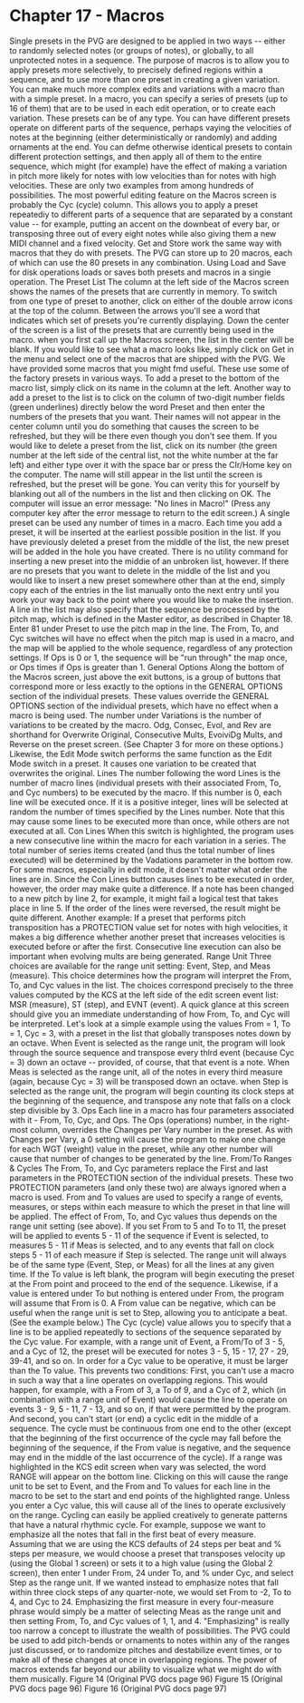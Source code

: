 # Chapter 17 - Macros

Single presets in the PVG are designed to be applied in two ways -- either to randomly selected notes (or groups of notes), or globally, to all unprotected notes in a sequence. The purpose of macros is to allow you to apply presets more selectively, to precisely defined regions within a sequence, and to use more than one preset in creating a given variation. You can make much more complex edits and variations with a macro than with a simple preset. In a macro, you can specify a series of presets (up to 16 of them) that are to be used in each edit operation, or to create each variation. These presets can be of any type. You can have different presets operate on different parts of the sequence, perhaps vaying the velocities of notes at the beginning (either deterministically or randomly) and adding ornaments at the end. You can defme otherwise identical presets to contain different protection settings, and then apply all of them to the entire sequence, which might (for example) have the effect of making a variation in pitch more likely for notes with low velocities than for notes with high velocities. These are only two examples from among hundreds of possibilities. The most powerful editing feature on the Macros screen is probably the Cyc (cycle) column. This allows you to apply a preset repeatediy to different parts of a sequence that are separated by a constant value -- for example, putting an accent on the downbeat of every bar, or transposing three out of every eight notes while also giving them a new MIDI channel and a fixed velocity. Get and Store work the same way with macros that they do with presets. The PVG can store up to 20 macros, each of which can use the 80 presets in any combination. Using Load and Save for disk operations loads or saves both presets and macros in a singie operation. The Preset List The column at the left side of the Macros screen shows the names of the presets that are currently in memory. To switch from one type of preset to another, click on either of the double arrow icons at the top of the column. Between the arrows you'll see a word that indicates which set of presets you're currently displaying. Down the center of the screen is a list of the presets that are currently being used in the macro. when you first call up the Macros screen, the list in the center will be blank. If you would like to see what a macro looks like, simply click on Get in the menu and select one of the macros that are shipped with the PVG. We have provided some macros that you might fmd useful. These use some of the factory presets in various ways. To add a preset to the bottom of the macro list, simply click on its name in the column at the left. Another way to add a preset to the list is to click on the column of two-digit number fields (green underlines) directly below the word Preset and then enter the numbers of the presets that you want. Their names will not appear in the center column until you do something that causes the screen to be refreshed, but they will be there even though you don't see them. If you would like to delete a preset from the list, click on its number (the green number at the left side of the central list, not the white number at the far left) and either type over it with the space bar or press the CIr/Home key on the computer. The name will still appear in the list until the screen is refreshed, but the preset will be gone. You can verity this for yourself by blanking out all of the numbers in the list and then clicking on OK. The computer will issue an error message: "No lines in Macro!" (Press any computer key after the error message to return to the edit screen.) A single preset can be used any number of times in a macro. Each time you add a preset, it will be inserted at the earliest possible position in the list. If you have previously deleted a preset from the middle of the list, the new preset will be added in the hole you have created. There is no utility command for inserting a new preset into the middie of an unbroken list, however. If there are no presets that you want to delete in the middle of the list and you would like to insert a new preset somewhere other than at the end, simply copy each of the entries in the list manually onto the next entry until you work your way back to the point where you would like to make the insertion. A line in the list may also specify that the sequence be processed by the pitch map, which is defined in the Master editor, as described in Chapter 18. Enter 81 under Preset to use the pitch map in the line. The From, To, and Cyc switches will have no effect when the pitch map is used in a macro, and the map will be applied to the whole sequence, regardless of any protection settings. If Ops is 0 or 1, the sequence will be "run through" the map once, or Ops times if Ops is greater than 1. General Options Along the bottom of the Macros screen, just above the exit buttons, is a group of buttons that correspond more or less exactly to the options in the GENERAL OPTIONS section of the individual presets. These values override the GENERAL OPTIONS section of the individual presets, which have no effect when a macro is being used. The number under Variations is the number of variations to be created by the macro. Odg, Consec, Evol, and Rev are shorthand for Overwrite Original, Consecutive Mults, EvoiviDg Mults, and Reverse on the preset screen. (See Chapter 3 for more on these options.) Likewise, the Edit Mode switch performs the same function as the Edit Mode switch in a preset. It causes one variation to be created that overwrites the original. Lines The number following the word Lines is the number of macro lines (individual presets with their associated From, To, and Cyc numbers) to be executed by the macro. If this number is 0, each line will be executed once. If it is a positive integer, lines will be selected at random the number of times specified by the Lines number. Note that this may cause some lines to be executed more than once, while others are not executed at all. Con Lines When this switch is highlighted, the program uses a new consecutive line within the macro for each variation in a series. The total number of series items created (and thus the total number of lines executed) will be determined by the Vadations parameter in the bottom row. For some macros, especially in edit mode, it doesn't matter what order the lines are in. Since the Con Lines button causes lines to be executed in order, however, the order may make quite a ditference. If a note has been changed to a new pitch by line 2, for example, it might fail a logical test that takes place in line 5. If the order of the lines were reversed, the result might be quite different. Another example: If a preset that performs pitch transposition has a PROTECTION value set for notes with high velocities, it makes a big difference whether another preset that increases velocities is executed before or after the first. Consecutive line execution can also be important when evolving mults are being generated. Range Unit Three choices are available for the range unit setting: Event, Step, and Meas (measure). This choice determines how the program will interpret the From, To, and Cyc values in the list. The choices correspond precisely to the three values computed by the KCS at the left side of the edit screen event list: MSR (measure), ST (step), and EVNT (event). A quick glance at this screen should give you an immediate understanding of how From, To, and Cyc will be interpreted. Let's look at a simple example using the values From = 1, To = 1, Cyc = 3, with a preset in the list that globally transposes notes down by an octave. When Event is selected as the range unit, the program will look through the source sequence and transpose every thlrd event (because Cyc = 3) down an octave -- provided, of course, that that event is a note. When Meas is selected as the range unit, all of the notes in every third measure (again, because Cyc = 3) will be transposed down an octave. when Step is selected as the range unit, the program will begin counting its clock steps at the beginning of the sequence, and transpose any note that falls on a clock step divisible by 3. Ops Each line in a macro has four parameters associated with it - From, To, Cyc, and Ops. The Ops (operations) number, in the right-most column, overrides the Changes per Vary number in the preset. As with Changes per Vary, a 0 setting will cause the program to make one change for each WGT (weight) value in the preset, while any other number will cause that number of changes to be generated by the line. From/To Ranges & Cycles The From, To, and Cyc parameters replace the First and last parameters in the PROTECTION section of the individual presets. These two PROTECTION parameters (and only these two) are always ignored when a macro is used. From and To values are used to specify a range of events, measures, or steps within each measure to which the preset in that line will be applied. The effect of From, To, and Cyc values thus depends on the range unit setting (see above). If you set From to 5 and To to 11, the preset will be applied to events 5 - 11 of the sequence if Event is selected, to measures 5 - 11 if Meas is selected, and to any events that fall on clock steps 5 - 11 of each measure if Step is selected. The range unit will always be of the same type (Event, Step, or Meas) for all the lines at any given time. If the To value is left blank, the program will begin executing the preset at the From point and proceed to the end of the sequence. Likewise, if a value is entered under To but nothing is entered under From, the program will assume that From is 0. A From value can be negative, which can be useful when the range unit is set to Step, allowing you to anticipate a beat. (See the example below.) The Cyc (cycle) value allows you to specify that a line is to be applied repeatedly to sections of the sequence separated by the Cyc value. For example, with a range unit of Event, a From/To of 3 - 5, and a Cyc of 12, the preset will be executed for notes 3 - 5, 15 - 17, 27 - 29, 39-41, and so on. In order for a Cyc value to be operative, it must be larger than the To value. This prevents two conditions: First, you can't use a macro in such a way that a line operates on overlapping regions. This would happen, for example, with a From of 3, a To of 9, and a Cyc of 2, which (in combination with a range unit of Event) would cause the line to operate on events 3 - 9, 5 - 11, 7 - 13, and so on, if that were permitted by the program. And second, you can't start (or end) a cyclic edit in the middle of a sequence. The cycle must be continuous from one end to the other (except that the beginning of the first occurrence of the cycle may fall before the beginning of the sequence, if the From value is negative, and the sequence may end in the middle of the last occurrence of the cycle). If a range was highlighted in the KCS edit screen when vary was selected, the word RANGE will appear on the bottom line. Clicking on this will cause the range unit to be set to Event, and the From and To values for each line in the macro to be set to the start and end points of the highlighted range. Unless you enter a Cyc value, this will cause all of the lines to operate exclusively on the range. Cycling can easily be applied creatively to generate patterns that have a natural rhythmic cycle. For example, suppose we want to emphasize all the notes that fall in the first beat of every measure. Assuming that we are using the KCS defaults of 24 steps per beat and % steps per measure, we would choose a preset that transposes velocity up (using the Global 1 screen) or sets it to a high value (using the Global 2 screen), then enter 1 under From, 24 under To, and % under Cyc, and select Step as the range unit. If we wanted instead to emphasize notes that fall within three clock steps of any quarter-note, we would set From to -2, To to 4, and Cyc to 24. Emphasizing the first measure in every four-measure phrase would simply be a matter of selecting Meas as the range unit and then setting From, To, and Cyc values of 1, 1, and 4. "Emphasizing" is really too narrow a concept to illustrate the wealth of possibilities. The PVG could be used to add pitch-bends or ornaments to notes within any of the ranges just discussed, or to randomize pitches and destabilize event times, or to make all of these changes at once in overlapping regions. The power of macros extends far beyond our ability to visualize what we might do with them musically. Figure 14 (Original PVG docs page 96) Figure 15 (Original PVG docs page 96) Figure 16 (Original PVG docs page 97)